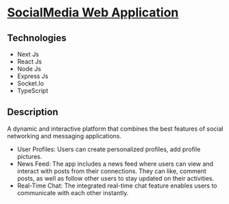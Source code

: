 # [SocialMedia Web Application](https://rrmedia.vercel.app)

## Technologies

* Next Js
* React Js
* Node Js
* Express Js
* Socket.Io
* TypeScript

## Description
A dynamic and interactive platform that combines the best features of social networking and messaging applications.
- User Profiles: Users can create personalized profiles, add profile pictures.
- News Feed: The app includes a news feed where users can view and interact with posts from their connections. They can like, comment posts, as well as follow other users to stay updated on their activities.
- Real-Time Chat: The integrated real-time chat feature enables users to communicate with each other instantly.
